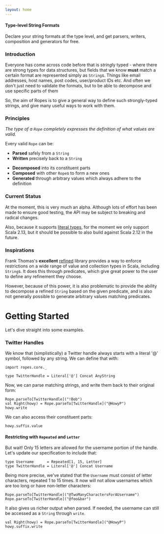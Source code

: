 ```yaml
---
layout: home
---
```

#### Type-level String Formats

Declare your string formats at the type level, and
get parsers, writers, composition and generators for free.

### Introduction

Everyone has come across code before that is *string*ly typed - where
there are strong types for data structures, but fields that we know
**must** match a certain format are represented simply as `String`s.
Things like email addresses, host names, post codes, user/product IDs
etc. And often we don't just need to validate the formats, but to be
able to decompose and use specific parts of them

So, the aim of Ropes is to give a general way to define such
strongly-typed strings, and give many useful ways to work with them.

### Principles

_The type of a `Rope` completely expresses the definition of what values
are valid._

Every valid `Rope` can be:
* **Parsed** safely from a `String`
* **Written** precisely back to a `String`
- **Decomposed** into its constituent parts
- **Composed** with other `Rope`s to form a new ones
- **Generated** through arbitrary values which always adhere to the
  definition

### Current Status

At the moment, this is very much an alpha. Although lots of effort has
been made to ensure good testing, the API may be subject to breaking and
radical changes.

Also, because it supports
[literal types](https://docs.scala-lang.org/sips/42.type.html), for the
moment we only support Scala 2.13, but it should be possible to also
build against Scala 2.12 in the future.

### Inspirations

Frank Thomas's **excellent**
[refined](https://github.com/fthomas/refined) library provides a way to enforce
restrictions on a wide range of value and collection types in Scala,
including `String`s. It does this through predicates, which give
great power to the user to define any refinement they choose.

However, because of this power, it is also problematic to provide the
ability to decompose a refined `String` based on the given predicate,
and is also not generally possible to generate arbitrary values matching
predicates.

Getting Started
===

Let's dive straight into some examples.

### Twitter Handles

We know that (simplistically) a Twitter handle always starts with a
literal '@' symbol, followed by any string. We can define that with:

```tut:silent
import ropes.core._

type TwitterHandle = Literal['@'] Concat AnyString
```
Now, we can parse matching strings, and write them back to their
original form:

```tut:book
Rope.parseTo[TwitterHandle]("!Bob")
val Right(howy) = Rope.parseTo[TwitterHandle]("@HowyP")
howy.write
```

We can also access their constituent parts:

```tut:book
howy.suffix.value
```

<!---
TODO - composition & generation
--->

#### Restricting with `Repeated` and `Letter`

But wait! Only 15 letters are allowed for the username portion of the
handle. Let's update our specification to include that:


```tut:silent
type Username      = Repeated[1, 15, Letter]
type TwitterHandle = Literal['@'] Concat Username
```

Being more precise, we've stated that the `Username` must consist of
letter characters, repeated 1 to 15 times. It now will not allow
usernames which are too long or have non-letter characters:

```tut:book
Rope.parseTo[TwitterHandle]("@TwoManyCharactersForAUsername")
Rope.parseTo[TwitterHandle]("@foo&bar")
```
It also gives us richer output when parsed. If needed, the username can
still be accessed as a `String` through `write`.

```tut:book
val Right(howy) = Rope.parseTo[TwitterHandle]("@HowyP")
howy.suffix.write
```